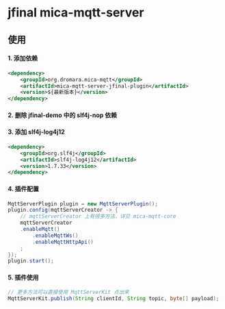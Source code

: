 # jfinal mica-mqtt-server

## 使用

#### 1. 添加依赖
```xml
<dependency>
    <groupId>org.dromara.mica-mqtt</groupId>
    <artifactId>mica-mqtt-server-jfinal-plugin</artifactId>
    <version>${最新版本}</version>
</dependency>
```

#### 2. 删除 jfinal-demo 中的 slf4j-nop 依赖

#### 3. 添加 slf4j-log4j12
```xml
<dependency>
    <groupId>org.slf4j</groupId>
    <artifactId>slf4j-log4j12</artifactId>
    <version>1.7.33</version>
</dependency>
```

#### 4. 插件配置
```java
MqttServerPlugin plugin = new MqttServerPlugin();
plugin.config(mqttServerCreator -> {
    // mqttServerCreator 上有很多方法，详见 mica-mqtt-core
    mqttServerCreator
    .enableMqtt()
		.enableMqttWs()
		.enableMqttHttpApi()
    ;
});
plugin.start();
```

#### 5. 插件使用
```java
// 更多方法可以直接使用 MqttServerKit 点出来
MqttServerKit.publish(String clientId, String topic, byte[] payload);
```